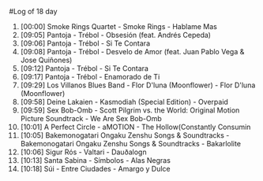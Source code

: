 #Log of 18 day

1. [00:00] Smoke Rings Quartet - Smoke Rings - Hablame Mas
1. [09:05] Pantoja - Trébol - Obsesión (feat. Andrés Cepeda)
1. [09:06] Pantoja - Trébol - Si Te Contara
1. [09:08] Pantoja - Trébol - Desvelo de Amor (feat. Juan Pablo Vega & Jose Quiñones)
1. [09:12] Pantoja - Trébol - Si Te Contara
1. [09:17] Pantoja - Trébol - Enamorado de Ti
1. [09:29] Los Villanos Blues Band - Flor D'luna (Moonflower) - Flor D'luna (Moonflower)
1. [09:58] Deine Lakaien - Kasmodiah (Special Edition) - Overpaid
1. [09:59] Sex Bob-Omb - Scott Pilgrim vs. the World: Original Motion Picture Soundtrack - We Are Sex Bob-Omb
1. [10:01] A Perfect Circle - aMOTION - The Hollow(Constantly Consumin
1. [10:05] Bakemonogatari Ongaku Zenshu Songs & Soundtracks - Bakemonogatari Ongaku Zenshu Songs & Soundtracks - Bakarlolite
1. [10:06] Sigur Rós - Valtari - Dauðalogn
1. [10:13] Santa Sabina - Símbolos - Alas Negras
1. [10:18] Súi - Entre Ciudades - Amargo y Dulce
